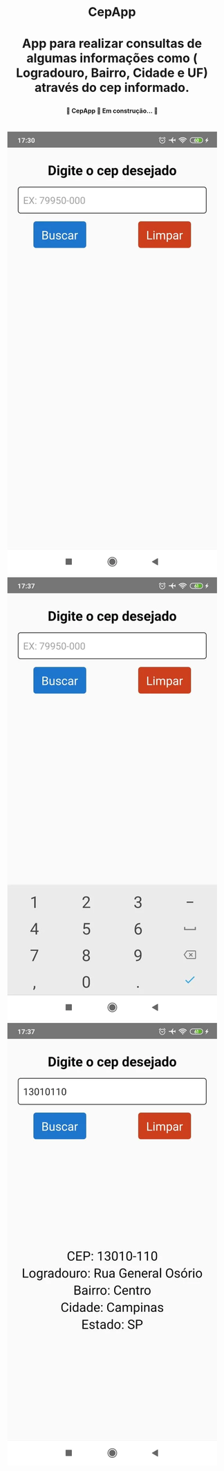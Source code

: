 <h1 align="center">CepApp</h1>

<h1 align="center">
<P>App para realizar consultas de algumas informações como ( Logradouro, Bairro, Cidade e UF) através do cep informado.</p>
</h1>

<h4 align="center"> 
	🚧  CepApp 🚀 Em construção...  🚧
</h4>

<h1 align="center">
  <img alt="CepApp" title="#CepApp" src="./assets/foto1.webp" />
  <img alt="CepApp" title="#CepApp" src="./assets/foto2.webp" />
  <img alt="CepApp" title="#CepApp" src="./assets/foto3.webp" />
</h1>